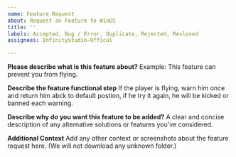 ```yaml
---
name: Feature Request
about: Request an Feature to WinOS
title: ''
labels: Accepted, Bug / Error, Duplicate, Rejected, Resloved
assignees: InfinityStudio-Offical

---
```


**Please describe what is this feature about?**
Example: This feature can prevent you from flying.

**Describe the feature functional step**
If the player is flying, warn him once and return him abck to default postion, if he try it again, he will be kicked or banned each warning.

**Describe why do you want this feature to be added?**
A clear and concise description of any alternative solutions or features you've considered.

**Additional Context**
Add any other context or screenshots about the feature request here.
(We will not download any unknown folder.)
